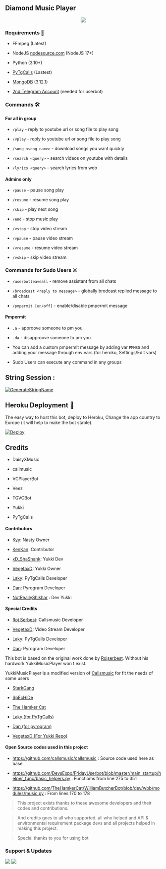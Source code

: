 <h2 align="centre">Diamond Music Player</h2>

<p align="center">

  <img src="https://telegra.ph/file/cf63337d620c43b09e268.jpg">

</p>

<h3>Requirements 📝</h3>

- FFmpeg (Latest)

- NodeJS [nodesource.com](https://nodesource.com/) (NodeJS 17+)

- Python (3.10+)

- [PyTgCalls](https://github.com/pytgcalls/pytgcalls) (Lastest)

- [MongoDB](https://cloud.mongodb.com/) (3.12.1)

- [2nd Telegram Account](https://telegram.org/blog/themes-accounts#multiple-accounts) (needed for userbot)

### Commands 🛠

#### For all in group

- `/play` - reply to youtube url or song file to play song

- `/vplay` - reply to youtube url or song file to play song

- `/song <song name>` - download songs you want quickly

- `/search <query>` - search videos on youtube with details

- `/lyrics <query>` - search lyrics from web

#### Admins only

- `/pause` - pause song play

- `/resume` - resume song play

- `/skip` - play next song

- `/end` - stop music play

- `/vstop` - stop video stream

- `/vpause` - pause video stream

- `/vresume` - resume video stream

- `/vskip` - skip video stream

### Commands for Sudo Users ⚔️

- `/userbotleaveall` - remove assistant from all chats

- `/broadcast <reply to message>` - globally brodcast replied message to all chats

- `/pmpermit [on/off]` - enable/disable pmpermit message

#### Pmpermit

- `.a` - approove someone to pm you

- `.da` - disapproove someone to pm you

- You can add a custom pmpermit message by adding var `PMMSG` and adding your message through env vars (for heroku, Settings/Edit vars)

+ Sudo Users can execute any command in any groups

## String Session :

[![GenerateStringName](https://img.shields.io/badge/repl.it-generateStringName-white)](https://replit.com/@rizkyhmdanii16/StringSession)

## Heroku Deployment 💜

The easy way to host this bot, deploy to Heroku, Change the app country to Europe (it will help to make the bot stable).

[![Deploy](https://www.herokucdn.com/deploy/button.svg)](https://heroku.com/deploy?template=https://github.com/devbarlo/barloVCsource)

## Credits

- DaisyXMusic 

- callmusic 

- VCPlayerBot

- Veez

- TGVCBot

- Yukki

- PyTgCalls

#### Contributors

- [Kyy](https://github.com/muhammadrizky16): Nasty Owner

- [KenKan](https://github.com/kenkansaja): Contributor

- [xD_ShaShank](https://github.com/theshashankk): Yukki Dev

- [VegetaxD](http://github.com/VegetaxD): Yukki Owner 

- [Laky](https://github.com/Laky-64): PyTgCalls Developer

- [Dan](https://github.com/delivrance): Pyrogram Developer

- [NotReallyShikhar](https://github.com/NotReallyShikhar) : Dev Yukki

#### Special Credits

- [Roj Serbest](http://github.com/rojserbest): Callsmusic Developer

- [VegetaxD](http://github.com/VegetaxD): Video Stream Developer

- [Laky](https://github.com/Laky-64): PyTgCalls Developer

- [Dan](https://github.com/delivrance): Pyrogram Developer

This bot is based on the original work done by [Rojserbest](http://github.com/rojserbest). Without his hardwork YukkiMusicPlayer won t exist. 

YukkiMusicPlayer is a modified version of [Callsmusic](https://github.com/callsmusic/callsmusic) for fit the needs of some users

- [StarkGang](https://github.com/StarkGang/)

- [SpEcHiDe](https://github.com/SpEcHiDe/)

- [The Hamker Cat](https://github.com/thehamkercat)

- [Laky (for PyTgCalls)](https://github.com/Laky-64)

- [Dan (for pyrogram)](https://github.com/delivrance)

- [VegetaxD (For Yukki Repo)](http://github.com/VegetaxD)

#### Open Source codes used in this project 

- https://github.com/callsmusic/callsmusic : Source code used here as base

- https://github.com/DevsExpo/FridayUserbot/blob/master/main_startup/helper_func/basic_helpers.py : Functioms from line 275 to 351

- https://github.com/TheHamkerCat/WilliamButcherBot/blob/dev/wbb/modules/music.py : From lines 170 to 178

> This project exists thanks to these awesome developers and their codes and contributions.

> And credits goes to all who supported, all who helped and API & environmental requirement package devs and all projects helped in making this project.

> Special thanks to you for using bot

### Support & Updates 

<a href="https://t.me/bajwkk"><img src="https://img.shields.io/badge/Join-Group%20Support-red.svg?style=for-the-badge&logo=Telegram"></a> <a href="https://t.me/CR_T2"><img src="https://img.shields.io/badge/Join-Updates%20Channel-white.svg?style=for-the-badge&logo=Telegram"></a>

